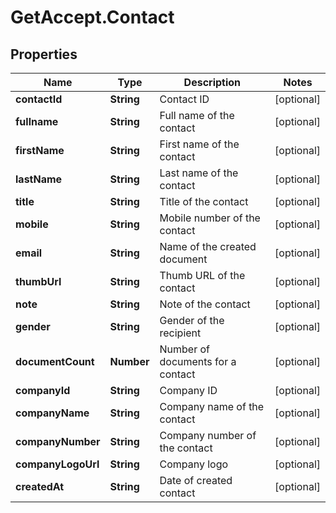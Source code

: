 # GetAccept.Contact

## Properties
Name | Type | Description | Notes
------------ | ------------- | ------------- | -------------
**contactId** | **String** | Contact ID | [optional] 
**fullname** | **String** | Full name of the contact | [optional] 
**firstName** | **String** | First name of the contact | [optional] 
**lastName** | **String** | Last name of the contact | [optional] 
**title** | **String** | Title of the contact | [optional] 
**mobile** | **String** | Mobile number of the contact | [optional] 
**email** | **String** | Name of the created document | [optional] 
**thumbUrl** | **String** | Thumb URL of the contact | [optional] 
**note** | **String** | Note of the contact | [optional] 
**gender** | **String** | Gender of the recipient | [optional] 
**documentCount** | **Number** | Number of documents for a contact | [optional] 
**companyId** | **String** | Company ID | [optional] 
**companyName** | **String** | Company name of the contact | [optional] 
**companyNumber** | **String** | Company number of the contact | [optional] 
**companyLogoUrl** | **String** | Company logo | [optional] 
**createdAt** | **String** | Date of created contact | [optional] 

